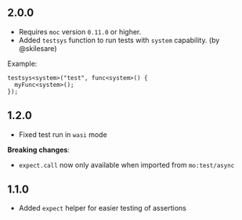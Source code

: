 ## 2.0.0

- Requires `moc` version `0.11.0` or higher.
- Added `testsys` function to run tests with `system` capability. (by @skilesare)

Example:
```motoko
testsys<system>("test", func<system>() {
  myFunc<system>();
});
```

## 1.2.0

- Fixed test run in `wasi` mode

**Breaking changes**:
- `expect.call` now only available when imported from `mo:test/async`

## 1.1.0

- Added `expect` helper for easier testing of assertions